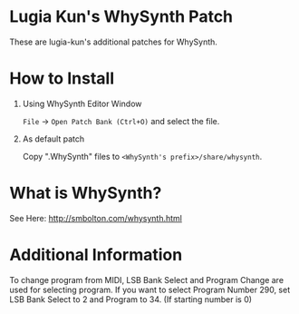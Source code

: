Lugia Kun's WhySynth Patch
==========================

These are lugia-kun's additional patches for WhySynth.

How to Install
==============

1. Using WhySynth Editor Window

   `File` → `Open Patch Bank (Ctrl+O)` and select the file.

2. As default patch

   Copy ".WhySynth" files to `<WhySynth's prefix>/share/whysynth`.


What is WhySynth?
=================

See Here: http://smbolton.com/whysynth.html

Additional Information
======================

To change program from MIDI, LSB Bank Select and Program Change are used for
selecting program. If you want to select Program Number 290, set LSB Bank 
Select to 2 and Program to 34. (If starting number is 0)
